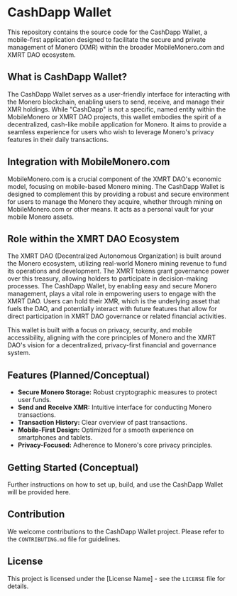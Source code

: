 # CashDapp Wallet

This repository contains the source code for the CashDapp Wallet, a mobile-first application designed to facilitate the secure and private management of Monero (XMR) within the broader MobileMonero.com and XMRT DAO ecosystem.

## What is CashDapp Wallet?

The CashDapp Wallet serves as a user-friendly interface for interacting with the Monero blockchain, enabling users to send, receive, and manage their XMR holdings. While "CashDapp" is not a specific, named entity within the MobileMonero or XMRT DAO projects, this wallet embodies the spirit of a decentralized, cash-like mobile application for Monero. It aims to provide a seamless experience for users who wish to leverage Monero's privacy features in their daily transactions.

## Integration with MobileMonero.com

MobileMonero.com is a crucial component of the XMRT DAO's economic model, focusing on mobile-based Monero mining. The CashDapp Wallet is designed to complement this by providing a robust and secure environment for users to manage the Monero they acquire, whether through mining on MobileMonero.com or other means. It acts as a personal vault for your mobile Monero assets.

## Role within the XMRT DAO Ecosystem

The XMRT DAO (Decentralized Autonomous Organization) is built around the Monero ecosystem, utilizing real-world Monero mining revenue to fund its operations and development. The XMRT tokens grant governance power over this treasury, allowing holders to participate in decision-making processes. The CashDapp Wallet, by enabling easy and secure Monero management, plays a vital role in empowering users to engage with the XMRT DAO. Users can hold their XMR, which is the underlying asset that fuels the DAO, and potentially interact with future features that allow for direct participation in XMRT DAO governance or related financial activities.

This wallet is built with a focus on privacy, security, and mobile accessibility, aligning with the core principles of Monero and the XMRT DAO's vision for a decentralized, privacy-first financial and governance system.

## Features (Planned/Conceptual)

*   **Secure Monero Storage:** Robust cryptographic measures to protect user funds.
*   **Send and Receive XMR:** Intuitive interface for conducting Monero transactions.
*   **Transaction History:** Clear overview of past transactions.
*   **Mobile-First Design:** Optimized for a smooth experience on smartphones and tablets.
*   **Privacy-Focused:** Adherence to Monero's core privacy principles.

## Getting Started (Conceptual)

Further instructions on how to set up, build, and use the CashDapp Wallet will be provided here.

## Contribution

We welcome contributions to the CashDapp Wallet project. Please refer to the `CONTRIBUTING.md` file for guidelines.

## License

This project is licensed under the [License Name] - see the `LICENSE` file for details.

